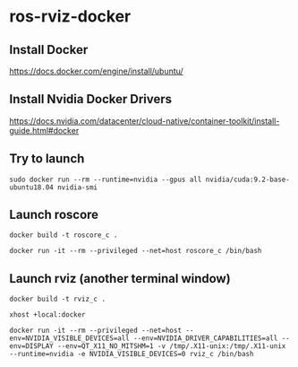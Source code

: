 # ros-rviz-docker

## Install Docker
https://docs.docker.com/engine/install/ubuntu/

## Install Nvidia Docker Drivers
https://docs.nvidia.com/datacenter/cloud-native/container-toolkit/install-guide.html#docker

## Try to launch
`sudo docker run --rm --runtime=nvidia --gpus all nvidia/cuda:9.2-base-ubuntu18.04 nvidia-smi`

## Launch roscore
`docker build -t roscore_c .`

`docker run -it --rm --privileged --net=host roscore_c /bin/bash`

## Launch rviz (another terminal window)
`docker build -t rviz_c .`

`xhost +local:docker`

`docker run -it --rm --privileged --net=host --env=NVIDIA_VISIBLE_DEVICES=all --env=NVIDIA_DRIVER_CAPABILITIES=all --env=DISPLAY --env=QT_X11_NO_MITSHM=1 -v /tmp/.X11-unix:/tmp/.X11-unix --runtime=nvidia -e NVIDIA_VISIBLE_DEVICES=0 rviz_c /bin/bash`

